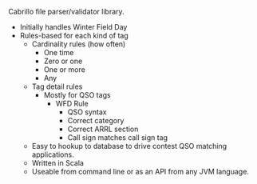 Cabrillo file parser/validator library.

* Initially handles Winter Field Day
* Rules-based for each kind of tag
	* Cardinality rules (how often)
		* One time
		* Zero or one
		* One or more
		* Any
	* Tag detail rules
		*  Mostly for QSO tags
			* WFD Rule
				* QSO syntax
				* Correct category 
				* Correct ARRL section
				* Call sign matches call sign tag
	* Easy to hookup to database to drive contest QSO matching applications.
	* Written in Scala
	* Useable from command line or as an API from any JVM language.
